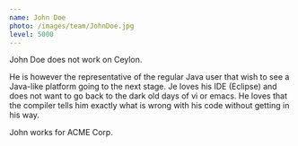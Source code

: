 ```yaml
---
name: John Doe
photo: /images/team/JohnDoe.jpg
level: 5000
---
```

<!-- level explanation
1: founder and fearless leaders
10: active team with heavy involvement
100: casual contributors
1000: retired

 -->
John Doe does not work on Ceylon.

He is however the representative of the regular Java user that wish to see a Java-like platform going to the next stage. Je loves his IDE (Eclipse) and does not want to go back to the dark old days of vi or emacs. He loves that the compiler tells him exactly what is wrong with his code without getting in his way.

John works for ACME Corp.